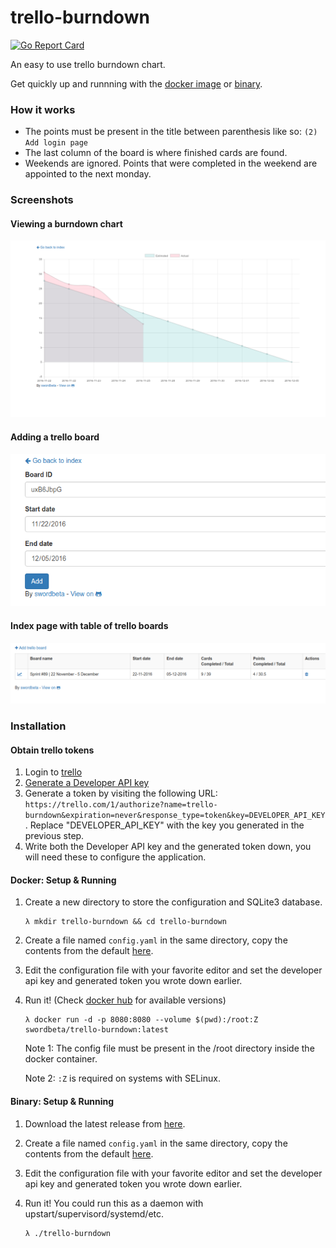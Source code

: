 # trello-burndown
[![Go Report Card](https://goreportcard.com/badge/github.com/swordbeta/trello-burndown)](https://goreportcard.com/report/github.com/swordbeta/trello-burndown)

An easy to use trello burndown chart.

Get quickly up and runnning with the [docker image](#docker-setup--running) or [binary](#binary-setup--running).

### How it works

- The points must be present in the title between parenthesis like so: `(2) Add login page`
- The last column of the board is where finished cards are found.
- Weekends are ignored. Points that were completed in the weekend are appointed to the next monday.

### Screenshots

#### Viewing a burndown chart
![view](screenshots/view.png)

#### Adding a trello board
![add](screenshots/add.png)

#### Index page with table of trello boards
![index](screenshots/index.png)

### Installation

#### Obtain trello tokens
1. Login to [trello](https://trello.com)
2. [Generate a Developer API key](https://trello.com/app-key)
3. Generate a token by visiting the following URL:
`https://trello.com/1/authorize?name=trello-burndown&expiration=never&response_type=token&key=DEVELOPER_API_KEY`.
Replace "DEVELOPER_API_KEY" with the key you generated in the previous step.
4. Write both the Developer API key and the generated token down, you will need these to configure the application.

#### Docker: Setup & Running
1. Create a new directory to store the configuration and SQLite3 database.

    ```
    λ mkdir trello-burndown && cd trello-burndown
    ```

2. Create a file named `config.yaml` in the same directory, copy the contents from the default [here](https://github.com/swordbeta/trello-burndown/blob/master/config.yaml.default).
3. Edit the configuration file with your favorite editor and set the developer api key and generated token you wrote down earlier.
4. Run it! (Check [docker hub](https://hub.docker.com/r/swordbeta/trello-burndown/tags/) for available versions)

    ```
    λ docker run -d -p 8080:8080 --volume $(pwd):/root:Z swordbeta/trello-burndown:latest
    ```
    
    Note 1: The config file must be present in the /root directory inside the docker container.

    Note 2: `:Z` is required on systems with SELinux. 

#### Binary: Setup & Running
1. Download the latest release from [here](https://github.com/swordbeta/trello-burndown/releases).
2. Create a file named `config.yaml` in the same directory, copy the contents from the default [here](https://github.com/swordbeta/trello-burndown/blob/master/config.yaml.default).
3. Edit the configuration file with your favorite editor and set the developer api key and generated token you wrote down earlier.
4. Run it! You could run this as a daemon with upstart/supervisord/systemd/etc.

    ```
    λ ./trello-burndown
    ```
    
